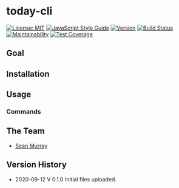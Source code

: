 # today-cli

[![License: MIT](https://img.shields.io/badge/License-MIT-brightgreen.svg)](https://github.com/bus-jam/chapp-client/blob/staging/license)
[![JavaScript Style Guide](https://img.shields.io/badge/code_style-standard-brightgreen.svg)](https://standardjs.com)
[![Version](https://img.shields.io/badge/Version-0.1.0-brightgreen.svg)](https://github.com/seanjmurray/today-cli#readme)
[![Build Status](https://travis-ci.com/seanjmurray/today-cli.svg?branch=master)](https://travis-ci.com/seanjmurray/today-cli)
[![Maintainability](https://api.codeclimate.com/v1/badges/808ddc04b1057e4828d9/maintainability)](https://codeclimate.com/github/seanjmurray/today-cli/maintainability)
[![Test Coverage](https://api.codeclimate.com/v1/badges/808ddc04b1057e4828d9/test_coverage)](https://codeclimate.com/github/seanjmurray/today-cli/test_coverage)

## Goal

## Installation

## Usage

### Commands

## The Team

* [Sean Murray](https://github.com/seanjmurray)

## Version History

* 2020-09-12 V 0.1.0 Initial files uploaded.
